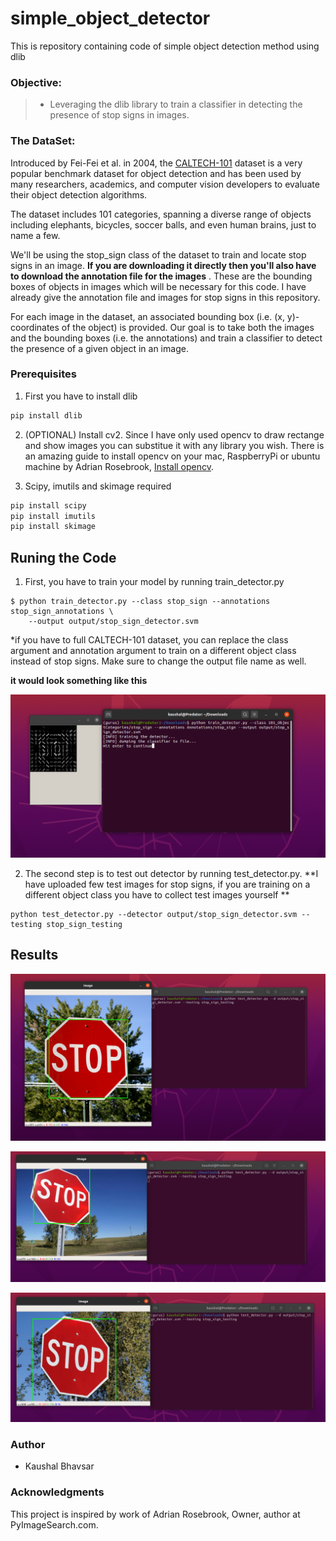 # simple_object_detector

This is repository containing code of simple object detection method using dlib

### Objective:

> - Leveraging the dlib library to train a classifier in detecting the presence of stop signs in images.

### The DataSet:

Introduced by Fei-Fei et al. in 2004, the [CALTECH-101](http://www.vision.caltech.edu/Image_Datasets/Caltech101/) dataset is a very popular benchmark dataset for object detection and has been used by many researchers, academics, and computer vision developers to evaluate their object detection algorithms.

The dataset includes 101 categories, spanning a diverse range of objects including elephants, bicycles, soccer balls, and even human brains, just to name a few.

We'll be using the stop_sign class of the dataset to train and locate stop signs in an image. **If you are downloading it directly then you'll also have to download the annotation file for the images** . These are the bounding boxes of objects in images which will be necessary for this code. I have already give the annotation file and images for stop signs in this repository.

For each image in the dataset, an associated bounding box (i.e. (x, y)-coordinates of the object) is provided. Our goal is to take both the images and the bounding boxes (i.e. the annotations) and train a classifier to detect the presence of a given object in an image.

### Prerequisites

1. First you have to install dlib
```python
pip install dlib
```

2. (OPTIONAL) Install cv2. Since I have only used opencv to draw rectange and show images you can substitue it with any library you wish. 
There is an amazing guide to install opencv on your mac, RaspberryPi or ubuntu machine by Adrian Rosebrook, [Install opencv](https://www.pyimagesearch.com/2018/09/19/pip-install-opencv/).


3. Scipy, imutils and skimage required
```python
pip install scipy
pip install imutils
pip install skimage
```


## Runing the Code

1. First, you have to train your model by running train_detector.py
```
$ python train_detector.py --class stop_sign --annotations stop_sign_annotations \
	--output output/stop_sign_detector.svm
```
*if you have to full CALTECH-101 dataset, you can replace the class argument and annotation argument to train on a different object class instead of stop signs. Make sure to change the output file name as well.

**it would look something like this**

![Img](/results/dumping_classifier.png)

2. The second step is to test out detector by running test_detector.py. **I have uploaded few test images for stop signs, if you are training on a different object class you have to collect test images yourself **

```
python test_detector.py --detector output/stop_sign_detector.svm --testing stop_sign_testing
```
## Results

![Img](/results/ex1.png)


![Img](/results/ex2.png)


![Img](/results/ex3.png)

### Author
* Kaushal Bhavsar


### Acknowledgments

This project is inspired by work of Adrian Rosebrook, Owner, author at PyImageSearch.com. 
